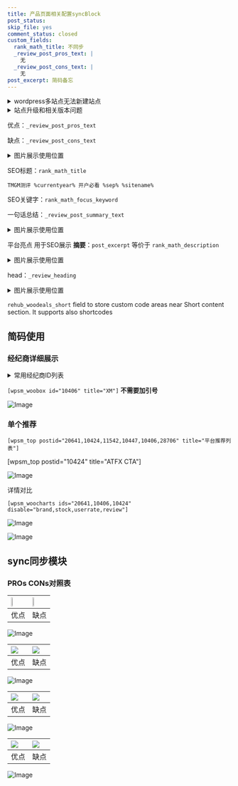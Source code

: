 ```yaml
---
title: 产品页面相关配置syncBlock
post_status: 
skip_file: yes
comment_status: closed
custom_fields:
  rank_math_title: 不同步
  _review_post_pros_text: |
    无
  _review_post_cons_text: |
    无
post_excerpt: 简码备忘
---
```

<details><summary>wordpress多站点无法新建站点</summary>

<li>和报错需要清理cookies一样的原因</li>
<li>wp-config.php里面<code>define( 'SUBDOMAIN_INSTALL', false );//子域名安装</code></li>
<li>新建子站点是用<code>define( 'SUBDOMAIN_INSTALL', true);//子域名安装</code> 完成以后，改成<code>false</code></li>
</details>

<details><summary>站点升级和相关版本问题</summary>

<p>wordpress：5.9.9
woocommerce：7.5.1
出现问题的地方：主题选项里面>><strong>Product layout >>compact style</strong></p>
<p>如何出现没有用过的字段 导致无法保存。先导出配置 然后进行修改，后面再次恢复即可。</p>
<p>出现部分字段无法显示时，需要返回默认布局后，对产品进行保存就好了。</p>
<p></p>
</details>

优点：`_review_post_pros_text`

缺点：`_review_post_cons_text`

<details><summary>图片展示使用位置</summary>

<img src="https://prod-files-secure.s3.us-west-2.amazonaws.com/39ed1227-6d7d-4570-be36-9ccd4a2c4241/f51d3d83-55d4-4bdf-9604-f37ec77ab556/Untitled.png?X-Amz-Algorithm=AWS4-HMAC-SHA256&X-Amz-Content-Sha256=UNSIGNED-PAYLOAD&X-Amz-Credential=ASIAZI2LB466ZBI2HHPA%2F20251019%2Fus-west-2%2Fs3%2Faws4_request&X-Amz-Date=20251019T045516Z&X-Amz-Expires=3600&X-Amz-Security-Token=IQoJb3JpZ2luX2VjECEaCXVzLXdlc3QtMiJHMEUCIQD5B%2FotJ%2BpX8bcLP6%2B5WvA9xvGaYusi2f5eWDiBraFqJQIgJ%2FXgmszvNK0l2FQx9D3LOZPuIMM2SLuO2C4FRsGaacoqiAQIyv%2F%2F%2F%2F%2F%2F%2F%2F%2F%2FARAAGgw2Mzc0MjMxODM4MDUiDChlv7aGWZFqvYZ03CrcA%2BDHCRu9pttTHQ6LqlHQFNYtIxmyJwITAShhqh2b9%2B6mEfP52ZP%2FWSoveJSJg%2BTk0oGeGUBjMrZTj1w7zD8kUHMx7ECaRcpN6EiGLq4n84dVzLO9CPdMNRK%2B08rY%2FYHX55hLzVdqnhOoqL%2BfBw5X%2BpjiYzoNfN7F4P6c3nQ%2F1ZZGlRu6UymiJ0Bx14ShulqR2RhRhbvvLW7h3TBSVNqfyI3c90Xjkiq887mNkX1Dn2n6abCYhWqSfjCM8%2FvS8m1nEt1nd8V4iXXlglWYyO5OehyJFDdk5th3KDnoeWcc8OLDoenFqGKiKv9TZ5CChAHn3SQTUTPuHga0f4mpcrl9rmCspDnDtTBKnFxJXDZNRW5QsiD0DuGttpOIVTxcRsm%2FMBA7y502S82%2FcWW6UYIFlSwkK2CweoVx%2F8a%2FIgmpWHtdymywEXvT5a%2BEMtNUP1%2FjqVL0ONZSsgz2Q%2Bek2UzXbr1JZTMc8EBIwGgzDAonabN5DdhD0nBM95kgVy8tuwMM1uT20V8jr2ChDyzJHlfgs3AOJAK63QNS6kp8W3J5cXOPQXPuGzZmZVhacBFiJx4p5N5ZHlSgUDXuCOi12aUsZH8LzefoFJbmuue5k0aiQ1NOOMB6FmXE8WKUu0IfMJ3t0McGOqUBo%2F%2FVh06fqyAQs10ookTphOmCAKYFUKRKryqdeUn6pdbuDbhXbi%2Fm33AR2sOrpBvOor2N5B5HDdSR21G1vmhjDlEnJwgcHRK7PSTgj44l293kqyBl3leh26ipg0ICccDstYO2kRX5GL74O0CjHhSvD64d6Sej5djRyIzoc%2BDwzMp2Ln6sHyjb31c4IiWZcQZD9YJErZI5UFA9g9gDoihQwMqXuYCF&X-Amz-Signature=1636d9fb3984d0db14ced89db8915b52eb801d5193822fa90dfb6e9bd1144de6&X-Amz-SignedHeaders=host&x-amz-checksum-mode=ENABLED&x-id=GetObject" alt="Image">
</details>

SEO标题：`rank_math_title`

`TMGM测评 %currentyear% 开户必看 %sep% %sitename%`

SEO关键字：`rank_math_focus_keyword`

一句话总结：`_review_post_summary_text`

<details><summary>图片展示使用位置</summary>

<img src="https://prod-files-secure.s3.us-west-2.amazonaws.com/39ed1227-6d7d-4570-be36-9ccd4a2c4241/4b96a922-296c-4f4e-8630-d1c870cbce01/Untitled.png?X-Amz-Algorithm=AWS4-HMAC-SHA256&X-Amz-Content-Sha256=UNSIGNED-PAYLOAD&X-Amz-Credential=ASIAZI2LB466XDQUVO44%2F20251019%2Fus-west-2%2Fs3%2Faws4_request&X-Amz-Date=20251019T045516Z&X-Amz-Expires=3600&X-Amz-Security-Token=IQoJb3JpZ2luX2VjECEaCXVzLXdlc3QtMiJHMEUCIB%2BTFPK5lxM%2FdIc9FU1Tekfjs7wumutdHn80XxajUBHZAiEAtaeTs8bU%2BBeWaXXqArsSvYIBeCzrOFvBgX935qadYQIqiAQIyv%2F%2F%2F%2F%2F%2F%2F%2F%2F%2FARAAGgw2Mzc0MjMxODM4MDUiDAdgeOPxUrtSKDvXvyrcA3W2wRKkqrYSz3%2F7tff2Yk82qkq4ZFV%2FbwMgIsflVJw07kT2tg4DWjQMb%2FK6HS1Fv5Ejd01k01sN7egBhJeOeHZ4DnLPIf0T2PdcG5DihhtoduzFDUoxyloMAOOoddOPEpUPx1%2BZJbllFmbfdVUhXNlMRNkZvuCtFZGpeyCMdF0RcHguLxSB2gnWAO%2B8scwf%2B1%2BcS6b%2FLrLrwEH7PdRFWpIKS%2FnXFHkmNJYxFhjYCX2ON9nZ%2BNK%2FwFjmbd7087q1Yiokr8hqJmX1pX7TgndwkpplMQh94rt4Tnj3BOiU1InVyRn9oarH%2BlXnwxzogxUp4lo8OOYltQ7fclcdvaD2rcekmGuVVlAmLeAn5S58b3sOqadGQsoStWgZTboi%2B%2FyjmP9ub%2FkiVVGbeXRjvFOw9QJDc2zKf%2BqZluR8Wv0%2BjQdL9smmRRt1UUXoWfQsxD72dYEh%2FnHlo3WRG1Mpv9Ft9bKWKd5n2dRUGcLJfe2%2FTManrVRQYRya6aEUpLzWUrBEgAzquCKfQgvzJjj83rna2T%2BuTEznLVItFjNeGfO0jIBWWXarEBz8nVo5Vt8A2hBkqzikQhPoAjHHB3iO3mG9vmE9TFoyEulGrnwZ%2B0ZoXvkNl%2BfzrdobnliAYjq1MPTm0McGOqUBT0OJvOgzZ3um6gcwmvO3On1IgQ8AjPQYkgWLkAqiSEaRMoeEfyuOfGGDVgODXIY1%2F9Iu391UjhQHDCT0YqjpNG28kIXMDrEftQjOz%2BK92WTRIaREHx1PzUabx07edKaoYsx2bI3G2%2Fh6TcXkjPdq530Q0KB47J%2Fk5QHwkAg%2FuZSb8lduarlg5jic6JVRwxYi7dnMN1Wb7TOjK3%2B1wbOwkuD8zMsB&X-Amz-Signature=d19da2008b2e79eedf161cb49883e6a43d521fc0ed3911f853aac8affd73a8a8&X-Amz-SignedHeaders=host&x-amz-checksum-mode=ENABLED&x-id=GetObject" alt="Image">
</details>

平台亮点 用于SEO展示 **摘要**：`post_excerpt`  等价于 `rank_math_description`

<details><summary>图片展示使用位置</summary>

<img src="https://prod-files-secure.s3.us-west-2.amazonaws.com/39ed1227-6d7d-4570-be36-9ccd4a2c4241/1ee11f63-b60a-4dfe-a7a7-d58ff23b5d88/Untitled.png?X-Amz-Algorithm=AWS4-HMAC-SHA256&X-Amz-Content-Sha256=UNSIGNED-PAYLOAD&X-Amz-Credential=ASIAZI2LB4666AUTHBSS%2F20251019%2Fus-west-2%2Fs3%2Faws4_request&X-Amz-Date=20251019T045517Z&X-Amz-Expires=3600&X-Amz-Security-Token=IQoJb3JpZ2luX2VjECEaCXVzLXdlc3QtMiJHMEUCIGT08YWUDRSH8IYPYyXq0Ud8nf1Nv9AjAPjOaX4Azd%2BDAiEAwvb6lcy384pBrLXbXOIEhjzkQYSiKa0CT7ZEf%2FxjsuYqiAQIyv%2F%2F%2F%2F%2F%2F%2F%2F%2F%2FARAAGgw2Mzc0MjMxODM4MDUiDK%2FKe7bI8arU7O8ODircA1EldOTr57Es1TUTST5XxgTnOfGUjVnvXiCeukFfajTHrc%2BJXia94CbKfm6NkOdhFerpOMPpBcFBpNKEU9f4mUe5Wr0qnKXdyTPPbGzgrFbt7fDRiGr8gYhe8ulngeSjZkGyu9RvN4l7bsj%2F%2F3f7BsIC8OLofrWzn1K8Q4Ka599mhUuFi3osDaW6qXgy3dxlpOvQpJpNGNRCsJck4JooaBAoTmGOcGY1MTpJpeOLKCU5F5CO6tyMksoQF0kTMilwoZs8QL7G25LJ9bMtJwaKLWT8iWTX%2BBiQww%2FDNbRPKq3sAavlsr3piGl19X%2BwsZsSEPQ0krcUDw7NworyHUPg7hjP7WnqjYSqnnXxGyA0gIiMT3xc5WpUo78dC3lE%2BRjv5OkuLTTJPcx0i1Vn32EPFwX%2FSEou25qP1GbpHuSmrL1o4TZKbCQolkbc0t2f%2BYAKF3pN8LVL%2BOcdgf6F07CQyJF9L%2B9ufSwOm94wdNNNH7PBFTKLXFASSdi2xo6rZhCIhCGPUz%2FzOuxrOgpGeneVDew08ruKQJ8ns2XFErRm0eW0j7J3TsezGGYp0ZMqm5scX6pvXEDg%2FaaS%2BkubMFp7Is8nensZcnxVwlVwxHSV86eVPLrLJWqkKxcG5fuCMIbq0McGOqUBPGHMN65y2revm3btuMuGn3sIWA8B%2FkL%2BjoOk78haVy%2Fc%2FJqWKXpFFmREPOS%2BQWY7CilWQYpVTreFb%2FFSS%2FDTMpGn%2B5D3ATIOTXrkbWFniWGa13B6UIaJGpjyoKAJhdf8aBwZblyA%2BsWknDFMfnlGJYYQVdPJo9YnYNy6s5sv0aWi4zyvsIJt4ne37s6jWVCAtZdbTpwXPktdTwGVrqGydMylylq1&X-Amz-Signature=463a3fc663d28b38374921ef9c73a3bb69c41ef58e77cc6a38fd2d771f3c1107&X-Amz-SignedHeaders=host&x-amz-checksum-mode=ENABLED&x-id=GetObject" alt="Image">
<img src="https://prod-files-secure.s3.us-west-2.amazonaws.com/39ed1227-6d7d-4570-be36-9ccd4a2c4241/ad4118b5-78d8-4fbe-801e-3b29b5d99c01/Untitled.png?X-Amz-Algorithm=AWS4-HMAC-SHA256&X-Amz-Content-Sha256=UNSIGNED-PAYLOAD&X-Amz-Credential=ASIAZI2LB4666AUTHBSS%2F20251019%2Fus-west-2%2Fs3%2Faws4_request&X-Amz-Date=20251019T045517Z&X-Amz-Expires=3600&X-Amz-Security-Token=IQoJb3JpZ2luX2VjECEaCXVzLXdlc3QtMiJHMEUCIGT08YWUDRSH8IYPYyXq0Ud8nf1Nv9AjAPjOaX4Azd%2BDAiEAwvb6lcy384pBrLXbXOIEhjzkQYSiKa0CT7ZEf%2FxjsuYqiAQIyv%2F%2F%2F%2F%2F%2F%2F%2F%2F%2FARAAGgw2Mzc0MjMxODM4MDUiDK%2FKe7bI8arU7O8ODircA1EldOTr57Es1TUTST5XxgTnOfGUjVnvXiCeukFfajTHrc%2BJXia94CbKfm6NkOdhFerpOMPpBcFBpNKEU9f4mUe5Wr0qnKXdyTPPbGzgrFbt7fDRiGr8gYhe8ulngeSjZkGyu9RvN4l7bsj%2F%2F3f7BsIC8OLofrWzn1K8Q4Ka599mhUuFi3osDaW6qXgy3dxlpOvQpJpNGNRCsJck4JooaBAoTmGOcGY1MTpJpeOLKCU5F5CO6tyMksoQF0kTMilwoZs8QL7G25LJ9bMtJwaKLWT8iWTX%2BBiQww%2FDNbRPKq3sAavlsr3piGl19X%2BwsZsSEPQ0krcUDw7NworyHUPg7hjP7WnqjYSqnnXxGyA0gIiMT3xc5WpUo78dC3lE%2BRjv5OkuLTTJPcx0i1Vn32EPFwX%2FSEou25qP1GbpHuSmrL1o4TZKbCQolkbc0t2f%2BYAKF3pN8LVL%2BOcdgf6F07CQyJF9L%2B9ufSwOm94wdNNNH7PBFTKLXFASSdi2xo6rZhCIhCGPUz%2FzOuxrOgpGeneVDew08ruKQJ8ns2XFErRm0eW0j7J3TsezGGYp0ZMqm5scX6pvXEDg%2FaaS%2BkubMFp7Is8nensZcnxVwlVwxHSV86eVPLrLJWqkKxcG5fuCMIbq0McGOqUBPGHMN65y2revm3btuMuGn3sIWA8B%2FkL%2BjoOk78haVy%2Fc%2FJqWKXpFFmREPOS%2BQWY7CilWQYpVTreFb%2FFSS%2FDTMpGn%2B5D3ATIOTXrkbWFniWGa13B6UIaJGpjyoKAJhdf8aBwZblyA%2BsWknDFMfnlGJYYQVdPJo9YnYNy6s5sv0aWi4zyvsIJt4ne37s6jWVCAtZdbTpwXPktdTwGVrqGydMylylq1&X-Amz-Signature=c6fdb5d546c598f4fc11f65059619776a59071a3c84d8914dad3674137d91c7c&X-Amz-SignedHeaders=host&x-amz-checksum-mode=ENABLED&x-id=GetObject" alt="Image">
<img src="https://prod-files-secure.s3.us-west-2.amazonaws.com/39ed1227-6d7d-4570-be36-9ccd4a2c4241/a38cf7c9-a79c-4b64-9e94-13589fe0758b/Untitled.png?X-Amz-Algorithm=AWS4-HMAC-SHA256&X-Amz-Content-Sha256=UNSIGNED-PAYLOAD&X-Amz-Credential=ASIAZI2LB4666AUTHBSS%2F20251019%2Fus-west-2%2Fs3%2Faws4_request&X-Amz-Date=20251019T045517Z&X-Amz-Expires=3600&X-Amz-Security-Token=IQoJb3JpZ2luX2VjECEaCXVzLXdlc3QtMiJHMEUCIGT08YWUDRSH8IYPYyXq0Ud8nf1Nv9AjAPjOaX4Azd%2BDAiEAwvb6lcy384pBrLXbXOIEhjzkQYSiKa0CT7ZEf%2FxjsuYqiAQIyv%2F%2F%2F%2F%2F%2F%2F%2F%2F%2FARAAGgw2Mzc0MjMxODM4MDUiDK%2FKe7bI8arU7O8ODircA1EldOTr57Es1TUTST5XxgTnOfGUjVnvXiCeukFfajTHrc%2BJXia94CbKfm6NkOdhFerpOMPpBcFBpNKEU9f4mUe5Wr0qnKXdyTPPbGzgrFbt7fDRiGr8gYhe8ulngeSjZkGyu9RvN4l7bsj%2F%2F3f7BsIC8OLofrWzn1K8Q4Ka599mhUuFi3osDaW6qXgy3dxlpOvQpJpNGNRCsJck4JooaBAoTmGOcGY1MTpJpeOLKCU5F5CO6tyMksoQF0kTMilwoZs8QL7G25LJ9bMtJwaKLWT8iWTX%2BBiQww%2FDNbRPKq3sAavlsr3piGl19X%2BwsZsSEPQ0krcUDw7NworyHUPg7hjP7WnqjYSqnnXxGyA0gIiMT3xc5WpUo78dC3lE%2BRjv5OkuLTTJPcx0i1Vn32EPFwX%2FSEou25qP1GbpHuSmrL1o4TZKbCQolkbc0t2f%2BYAKF3pN8LVL%2BOcdgf6F07CQyJF9L%2B9ufSwOm94wdNNNH7PBFTKLXFASSdi2xo6rZhCIhCGPUz%2FzOuxrOgpGeneVDew08ruKQJ8ns2XFErRm0eW0j7J3TsezGGYp0ZMqm5scX6pvXEDg%2FaaS%2BkubMFp7Is8nensZcnxVwlVwxHSV86eVPLrLJWqkKxcG5fuCMIbq0McGOqUBPGHMN65y2revm3btuMuGn3sIWA8B%2FkL%2BjoOk78haVy%2Fc%2FJqWKXpFFmREPOS%2BQWY7CilWQYpVTreFb%2FFSS%2FDTMpGn%2B5D3ATIOTXrkbWFniWGa13B6UIaJGpjyoKAJhdf8aBwZblyA%2BsWknDFMfnlGJYYQVdPJo9YnYNy6s5sv0aWi4zyvsIJt4ne37s6jWVCAtZdbTpwXPktdTwGVrqGydMylylq1&X-Amz-Signature=16c310cb07db29982440781f2872283a816ac7841cbeb1872d27358b946af741&X-Amz-SignedHeaders=host&x-amz-checksum-mode=ENABLED&x-id=GetObject" alt="Image">
<img src="https://prod-files-secure.s3.us-west-2.amazonaws.com/39ed1227-6d7d-4570-be36-9ccd4a2c4241/7da6fc1e-d2ac-42ae-8c75-cb5749aa18f6/Untitled.png?X-Amz-Algorithm=AWS4-HMAC-SHA256&X-Amz-Content-Sha256=UNSIGNED-PAYLOAD&X-Amz-Credential=ASIAZI2LB4666AUTHBSS%2F20251019%2Fus-west-2%2Fs3%2Faws4_request&X-Amz-Date=20251019T045517Z&X-Amz-Expires=3600&X-Amz-Security-Token=IQoJb3JpZ2luX2VjECEaCXVzLXdlc3QtMiJHMEUCIGT08YWUDRSH8IYPYyXq0Ud8nf1Nv9AjAPjOaX4Azd%2BDAiEAwvb6lcy384pBrLXbXOIEhjzkQYSiKa0CT7ZEf%2FxjsuYqiAQIyv%2F%2F%2F%2F%2F%2F%2F%2F%2F%2FARAAGgw2Mzc0MjMxODM4MDUiDK%2FKe7bI8arU7O8ODircA1EldOTr57Es1TUTST5XxgTnOfGUjVnvXiCeukFfajTHrc%2BJXia94CbKfm6NkOdhFerpOMPpBcFBpNKEU9f4mUe5Wr0qnKXdyTPPbGzgrFbt7fDRiGr8gYhe8ulngeSjZkGyu9RvN4l7bsj%2F%2F3f7BsIC8OLofrWzn1K8Q4Ka599mhUuFi3osDaW6qXgy3dxlpOvQpJpNGNRCsJck4JooaBAoTmGOcGY1MTpJpeOLKCU5F5CO6tyMksoQF0kTMilwoZs8QL7G25LJ9bMtJwaKLWT8iWTX%2BBiQww%2FDNbRPKq3sAavlsr3piGl19X%2BwsZsSEPQ0krcUDw7NworyHUPg7hjP7WnqjYSqnnXxGyA0gIiMT3xc5WpUo78dC3lE%2BRjv5OkuLTTJPcx0i1Vn32EPFwX%2FSEou25qP1GbpHuSmrL1o4TZKbCQolkbc0t2f%2BYAKF3pN8LVL%2BOcdgf6F07CQyJF9L%2B9ufSwOm94wdNNNH7PBFTKLXFASSdi2xo6rZhCIhCGPUz%2FzOuxrOgpGeneVDew08ruKQJ8ns2XFErRm0eW0j7J3TsezGGYp0ZMqm5scX6pvXEDg%2FaaS%2BkubMFp7Is8nensZcnxVwlVwxHSV86eVPLrLJWqkKxcG5fuCMIbq0McGOqUBPGHMN65y2revm3btuMuGn3sIWA8B%2FkL%2BjoOk78haVy%2Fc%2FJqWKXpFFmREPOS%2BQWY7CilWQYpVTreFb%2FFSS%2FDTMpGn%2B5D3ATIOTXrkbWFniWGa13B6UIaJGpjyoKAJhdf8aBwZblyA%2BsWknDFMfnlGJYYQVdPJo9YnYNy6s5sv0aWi4zyvsIJt4ne37s6jWVCAtZdbTpwXPktdTwGVrqGydMylylq1&X-Amz-Signature=a3b4f75ec57d80bdcbb3d449df739f25cd5eb0ba86191c5bcb7638e6e45a8be4&X-Amz-SignedHeaders=host&x-amz-checksum-mode=ENABLED&x-id=GetObject" alt="Image">
<img src="https://prod-files-secure.s3.us-west-2.amazonaws.com/39ed1227-6d7d-4570-be36-9ccd4a2c4241/7e97f40a-eaee-47f5-b2f9-475f96808fa7/Untitled.png?X-Amz-Algorithm=AWS4-HMAC-SHA256&X-Amz-Content-Sha256=UNSIGNED-PAYLOAD&X-Amz-Credential=ASIAZI2LB4666AUTHBSS%2F20251019%2Fus-west-2%2Fs3%2Faws4_request&X-Amz-Date=20251019T045517Z&X-Amz-Expires=3600&X-Amz-Security-Token=IQoJb3JpZ2luX2VjECEaCXVzLXdlc3QtMiJHMEUCIGT08YWUDRSH8IYPYyXq0Ud8nf1Nv9AjAPjOaX4Azd%2BDAiEAwvb6lcy384pBrLXbXOIEhjzkQYSiKa0CT7ZEf%2FxjsuYqiAQIyv%2F%2F%2F%2F%2F%2F%2F%2F%2F%2FARAAGgw2Mzc0MjMxODM4MDUiDK%2FKe7bI8arU7O8ODircA1EldOTr57Es1TUTST5XxgTnOfGUjVnvXiCeukFfajTHrc%2BJXia94CbKfm6NkOdhFerpOMPpBcFBpNKEU9f4mUe5Wr0qnKXdyTPPbGzgrFbt7fDRiGr8gYhe8ulngeSjZkGyu9RvN4l7bsj%2F%2F3f7BsIC8OLofrWzn1K8Q4Ka599mhUuFi3osDaW6qXgy3dxlpOvQpJpNGNRCsJck4JooaBAoTmGOcGY1MTpJpeOLKCU5F5CO6tyMksoQF0kTMilwoZs8QL7G25LJ9bMtJwaKLWT8iWTX%2BBiQww%2FDNbRPKq3sAavlsr3piGl19X%2BwsZsSEPQ0krcUDw7NworyHUPg7hjP7WnqjYSqnnXxGyA0gIiMT3xc5WpUo78dC3lE%2BRjv5OkuLTTJPcx0i1Vn32EPFwX%2FSEou25qP1GbpHuSmrL1o4TZKbCQolkbc0t2f%2BYAKF3pN8LVL%2BOcdgf6F07CQyJF9L%2B9ufSwOm94wdNNNH7PBFTKLXFASSdi2xo6rZhCIhCGPUz%2FzOuxrOgpGeneVDew08ruKQJ8ns2XFErRm0eW0j7J3TsezGGYp0ZMqm5scX6pvXEDg%2FaaS%2BkubMFp7Is8nensZcnxVwlVwxHSV86eVPLrLJWqkKxcG5fuCMIbq0McGOqUBPGHMN65y2revm3btuMuGn3sIWA8B%2FkL%2BjoOk78haVy%2Fc%2FJqWKXpFFmREPOS%2BQWY7CilWQYpVTreFb%2FFSS%2FDTMpGn%2B5D3ATIOTXrkbWFniWGa13B6UIaJGpjyoKAJhdf8aBwZblyA%2BsWknDFMfnlGJYYQVdPJo9YnYNy6s5sv0aWi4zyvsIJt4ne37s6jWVCAtZdbTpwXPktdTwGVrqGydMylylq1&X-Amz-Signature=def222882760f0f7ab8db822d9ae312c700504eb2203f0215f787f5d07eb7c02&X-Amz-SignedHeaders=host&x-amz-checksum-mode=ENABLED&x-id=GetObject" alt="Image">
</details>

head：`_review_heading`

<details><summary>图片展示使用位置</summary>

<img src="https://prod-files-secure.s3.us-west-2.amazonaws.com/39ed1227-6d7d-4570-be36-9ccd4a2c4241/3a4650ad-9887-415c-889a-edd51fa54f27/Untitled.png?X-Amz-Algorithm=AWS4-HMAC-SHA256&X-Amz-Content-Sha256=UNSIGNED-PAYLOAD&X-Amz-Credential=ASIAZI2LB466U76ESUEB%2F20251019%2Fus-west-2%2Fs3%2Faws4_request&X-Amz-Date=20251019T045518Z&X-Amz-Expires=3600&X-Amz-Security-Token=IQoJb3JpZ2luX2VjECEaCXVzLXdlc3QtMiJGMEQCIC9F8tZkQ7YpgMPvx5m0PNr%2B6sooL3h7uwYvZIkyoKo4AiAjCkjmQg%2BEWsYPjriJo%2FGihNWsLOOjSpFoQGZuw%2BjZXiqIBAjK%2F%2F%2F%2F%2F%2F%2F%2F%2F%2F8BEAAaDDYzNzQyMzE4MzgwNSIMq2CwUK5PdJs8tToAKtwDARlVCx%2FihY0Sy%2FlcZATJdHYr3O09ctwPyQtgnx80XivG53TpT%2FCk8qVBvYe5kO045dMzFaRyWkPRHYJBN8EWe%2FRLvgP68wrH%2BBuLM%2BA22y5%2BHLvBEUp0bPk2QRdaUQf1qPCvuMLB7nf6Yap0rQ87oK2FWMz7%2FUAnQS9Frmj2GbzlzBzbwR1omM527XGs68xWOS%2FtIZRyRqG4h%2BnFEJLBJfIcCNKHDlyJDQYzWLXRomyWWm6vWUDQHrSHVcIGAYoQp3%2BGfPBHhNw8aOaj%2BCt14pVd9gRN04JV%2FSr4%2BSOyu9GYy%2B%2FlvQK6JKkbml9tKjjeU0S7APQunoI40TC5Dj8YXAw%2F%2BbL3IYICeBSEJSTQpQAjLfELawMRIt%2BZQhvJMh1eHphrblSqDnVlMFtNidvdRMPWxlXCRLu3mqvuBqmxUzOOj9TKZkR%2F%2FiTnTuouaV%2B2%2BvvGDO4NNi6qA3hwT9FGX1EGMlJLyoWNZGez7xc2tYytlKjRurJrWlVnfv9naFnXgOYQLb%2Bj6kik06mhfeRbDKgosNesB8GOV6CfMWMjCVqhdQOVdPwj2F7YmQhqOHDeDdUy%2F6NollVqdBr35UyCrSpvJlEqoJlT2za1CvvTzxoILLfZFSsUx8cCcWsw3ejQxwY6pgG0tXfPXg31SmD0SGMYDISl7rwR80O%2B5W0C8jORjCPZeZ%2F5Si7%2Fm8Eu1B0hcsgFWt7VEd2%2B07aR2%2F5XTRCBmgOMFPrlU5QUwZlqXwG6LaDu03lrrd%2FiYQuCbXbuH5c8isSjVtMkVc%2FeaQB44rjnf2mB6vv1gaEfkEkQ2OEG8YNNxL%2FzHMnz%2B2MMGcydi%2Boe3wlJc1ZxY4YajrHGpGNj5hTvkpq5ELly&X-Amz-Signature=c2c52fcaeae826106eb82dfc4ee2ac7f323c65b78dbcadab59baac0f364a0189&X-Amz-SignedHeaders=host&x-amz-checksum-mode=ENABLED&x-id=GetObject" alt="Image">
</details>

`rehub_woodeals_short`	field to store custom code areas near Short content section. It supports also shortcodes



## 简码使用

### 经纪商详细展示

<details><summary>常用经纪商ID列表</summary>

<pre><code class="php">嘉盛 ===> 20641  [wpsm_woobox id="20641" title="嘉盛"]
易信easymarkets ===> 11542  [wpsm_woobox id="11542" title="易信easymarkets"]
ATFX外汇 ===> 10424  [wpsm_woobox id="10424" title="ATFX"]
XM ===> 10406  [wpsm_woobox id="10406" title="XM"]
TMGM ===> 29622  [wpsm_woobox id="29622" title="TMGM"]
HYCM ===> 10447  [wpsm_woobox id="10447" title="HYCM"]
fpmarkets澳福外汇 ===> 20639  [wpsm_woobox id="20639" title="fpmarkets澳福外汇"]</code></pre>
</details>

`[wpsm_woobox id="10406" title="XM"]` **不需要加引号**

![Image](https://prod-files-secure.s3.us-west-2.amazonaws.com/39ed1227-6d7d-4570-be36-9ccd4a2c4241/4f898f9d-0fa7-4e43-acd3-ac6bc7be575a/Untitled.png?X-Amz-Algorithm=AWS4-HMAC-SHA256&X-Amz-Content-Sha256=UNSIGNED-PAYLOAD&X-Amz-Credential=ASIAZI2LB466YJD4FZAO%2F20251019%2Fus-west-2%2Fs3%2Faws4_request&X-Amz-Date=20251019T045515Z&X-Amz-Expires=3600&X-Amz-Security-Token=IQoJb3JpZ2luX2VjECEaCXVzLXdlc3QtMiJIMEYCIQCJtQYrw3mztWRZIAjjaM9zCIhUu%2Bk04fbmhWNjEW%2FZswIhAM0IhXNJPCmkM1ykJG4NcvBALYCtSS4LHSSwUinPPgwfKogECMr%2F%2F%2F%2F%2F%2F%2F%2F%2F%2FwEQABoMNjM3NDIzMTgzODA1IgynpIaWyamYeDNUjjwq3AOhIAXjI9wOn0WHmVJ089ytq67%2Fr6NnbHME2SBUJfPWCzE52n4tmJv3lRfjXjy2HPPEn%2FtKmdEZDwyCQhX79Tlnzx9gWm%2FF5dHLIl%2BOklb0hYGSzpYbzV4RmEw9fRq8p9efV0o%2BRJanYtYMDndIPcae%2FOvgCz3Ptt3BCNf1Zy2elyCzKKsdleIBVFXZ%2BxLgJLBsS5RyqkrHQ02Ie%2BaviUW1veJnbGgxkGEYF2VecbgHvaP0IPF5AnNJYDKKNFTHSGQ%2BeZA8jK4HQoYbEh1MJUSlHFpPffRDkNALe%2FRdWNtg8CI9%2FgEBKHlGjjh%2B%2FmNgvdImTxnZggS8ouVifufrqiFAZIzWj%2FjF0EVeuDoGCNAfOczfCs4EH%2FKDhObqXEKBW7gHIrvvfbiWsLhq8DKvTY1MXxzUkXCVG5YkcgviUfk1fxJbBPWI2cTc9AKwmqM9%2F5UcgY%2FOqYRgf2dlhx%2BuBJjbxr8voL1Rseg9W%2BbfF3nfifv3rTcNPw5GxG9zn8q9eac9DQGJrpxUzpsrSz%2F41Rj%2FPRa3mtJGsMjOoW9nKc%2FUMO4XTfKuHjmsE3I3Wd2a1pWb8TgFTQaB0lJ6PofKi6BL95ouPMuPFs4CzenzTUpsqliV1vTR5Nok7foKYTCI79DHBjqkAaFEUNAKuuwjYbAO58sMAPrjhqY4zgSDxqb4k7XcD%2BbFu2E78GXNuvPsfGyJBeWsT92H%2Fsj%2BEwBWN%2BGEL8V%2Fe%2FuvYiQNhg0mH6xbkXprjLZfgcVRgFW6%2B3e55RITlnpDfvWVtM1LEJVYNEbz1rfe%2FCAwLIwQwGs9RXQjtfPaYSHaUbPqs3P0iwWnFzbHqEA0BLebo30gPvgA3eXDfLtzwJXAEsRQ&X-Amz-Signature=5bf0c3951ff1acbdc6a2413c893972e33c2a561e37438cebe93419c475d28ff7&X-Amz-SignedHeaders=host&x-amz-checksum-mode=ENABLED&x-id=GetObject)

### 单个推荐
`[wpsm_top postid="20641,10424,11542,10447,10406,28706" title="平台推荐列表"]`

[wpsm_top postid="10424" title="ATFX CTA"]

![Image](https://prod-files-secure.s3.us-west-2.amazonaws.com/39ed1227-6d7d-4570-be36-9ccd4a2c4241/5ac620dc-51a8-48b6-b55d-91f47299193c/Untitled.png?X-Amz-Algorithm=AWS4-HMAC-SHA256&X-Amz-Content-Sha256=UNSIGNED-PAYLOAD&X-Amz-Credential=ASIAZI2LB466YJD4FZAO%2F20251019%2Fus-west-2%2Fs3%2Faws4_request&X-Amz-Date=20251019T045515Z&X-Amz-Expires=3600&X-Amz-Security-Token=IQoJb3JpZ2luX2VjECEaCXVzLXdlc3QtMiJIMEYCIQCJtQYrw3mztWRZIAjjaM9zCIhUu%2Bk04fbmhWNjEW%2FZswIhAM0IhXNJPCmkM1ykJG4NcvBALYCtSS4LHSSwUinPPgwfKogECMr%2F%2F%2F%2F%2F%2F%2F%2F%2F%2FwEQABoMNjM3NDIzMTgzODA1IgynpIaWyamYeDNUjjwq3AOhIAXjI9wOn0WHmVJ089ytq67%2Fr6NnbHME2SBUJfPWCzE52n4tmJv3lRfjXjy2HPPEn%2FtKmdEZDwyCQhX79Tlnzx9gWm%2FF5dHLIl%2BOklb0hYGSzpYbzV4RmEw9fRq8p9efV0o%2BRJanYtYMDndIPcae%2FOvgCz3Ptt3BCNf1Zy2elyCzKKsdleIBVFXZ%2BxLgJLBsS5RyqkrHQ02Ie%2BaviUW1veJnbGgxkGEYF2VecbgHvaP0IPF5AnNJYDKKNFTHSGQ%2BeZA8jK4HQoYbEh1MJUSlHFpPffRDkNALe%2FRdWNtg8CI9%2FgEBKHlGjjh%2B%2FmNgvdImTxnZggS8ouVifufrqiFAZIzWj%2FjF0EVeuDoGCNAfOczfCs4EH%2FKDhObqXEKBW7gHIrvvfbiWsLhq8DKvTY1MXxzUkXCVG5YkcgviUfk1fxJbBPWI2cTc9AKwmqM9%2F5UcgY%2FOqYRgf2dlhx%2BuBJjbxr8voL1Rseg9W%2BbfF3nfifv3rTcNPw5GxG9zn8q9eac9DQGJrpxUzpsrSz%2F41Rj%2FPRa3mtJGsMjOoW9nKc%2FUMO4XTfKuHjmsE3I3Wd2a1pWb8TgFTQaB0lJ6PofKi6BL95ouPMuPFs4CzenzTUpsqliV1vTR5Nok7foKYTCI79DHBjqkAaFEUNAKuuwjYbAO58sMAPrjhqY4zgSDxqb4k7XcD%2BbFu2E78GXNuvPsfGyJBeWsT92H%2Fsj%2BEwBWN%2BGEL8V%2Fe%2FuvYiQNhg0mH6xbkXprjLZfgcVRgFW6%2B3e55RITlnpDfvWVtM1LEJVYNEbz1rfe%2FCAwLIwQwGs9RXQjtfPaYSHaUbPqs3P0iwWnFzbHqEA0BLebo30gPvgA3eXDfLtzwJXAEsRQ&X-Amz-Signature=8beed87c8ff54fcc6445cb8f53396659ba188e34d64912ab76237dd23f5c7899&X-Amz-SignedHeaders=host&x-amz-checksum-mode=ENABLED&x-id=GetObject)

详情对比

`[wpsm_woocharts ids="20641,10406,10424" disable="brand,stock,userrate,review"]`

![Image](https://prod-files-secure.s3.us-west-2.amazonaws.com/39ed1227-6d7d-4570-be36-9ccd4a2c4241/bf3ba45f-b9f3-4295-8aef-b4a495fd25f4/Untitled.png?X-Amz-Algorithm=AWS4-HMAC-SHA256&X-Amz-Content-Sha256=UNSIGNED-PAYLOAD&X-Amz-Credential=ASIAZI2LB466YJD4FZAO%2F20251019%2Fus-west-2%2Fs3%2Faws4_request&X-Amz-Date=20251019T045515Z&X-Amz-Expires=3600&X-Amz-Security-Token=IQoJb3JpZ2luX2VjECEaCXVzLXdlc3QtMiJIMEYCIQCJtQYrw3mztWRZIAjjaM9zCIhUu%2Bk04fbmhWNjEW%2FZswIhAM0IhXNJPCmkM1ykJG4NcvBALYCtSS4LHSSwUinPPgwfKogECMr%2F%2F%2F%2F%2F%2F%2F%2F%2F%2FwEQABoMNjM3NDIzMTgzODA1IgynpIaWyamYeDNUjjwq3AOhIAXjI9wOn0WHmVJ089ytq67%2Fr6NnbHME2SBUJfPWCzE52n4tmJv3lRfjXjy2HPPEn%2FtKmdEZDwyCQhX79Tlnzx9gWm%2FF5dHLIl%2BOklb0hYGSzpYbzV4RmEw9fRq8p9efV0o%2BRJanYtYMDndIPcae%2FOvgCz3Ptt3BCNf1Zy2elyCzKKsdleIBVFXZ%2BxLgJLBsS5RyqkrHQ02Ie%2BaviUW1veJnbGgxkGEYF2VecbgHvaP0IPF5AnNJYDKKNFTHSGQ%2BeZA8jK4HQoYbEh1MJUSlHFpPffRDkNALe%2FRdWNtg8CI9%2FgEBKHlGjjh%2B%2FmNgvdImTxnZggS8ouVifufrqiFAZIzWj%2FjF0EVeuDoGCNAfOczfCs4EH%2FKDhObqXEKBW7gHIrvvfbiWsLhq8DKvTY1MXxzUkXCVG5YkcgviUfk1fxJbBPWI2cTc9AKwmqM9%2F5UcgY%2FOqYRgf2dlhx%2BuBJjbxr8voL1Rseg9W%2BbfF3nfifv3rTcNPw5GxG9zn8q9eac9DQGJrpxUzpsrSz%2F41Rj%2FPRa3mtJGsMjOoW9nKc%2FUMO4XTfKuHjmsE3I3Wd2a1pWb8TgFTQaB0lJ6PofKi6BL95ouPMuPFs4CzenzTUpsqliV1vTR5Nok7foKYTCI79DHBjqkAaFEUNAKuuwjYbAO58sMAPrjhqY4zgSDxqb4k7XcD%2BbFu2E78GXNuvPsfGyJBeWsT92H%2Fsj%2BEwBWN%2BGEL8V%2Fe%2FuvYiQNhg0mH6xbkXprjLZfgcVRgFW6%2B3e55RITlnpDfvWVtM1LEJVYNEbz1rfe%2FCAwLIwQwGs9RXQjtfPaYSHaUbPqs3P0iwWnFzbHqEA0BLebo30gPvgA3eXDfLtzwJXAEsRQ&X-Amz-Signature=f3db1c5d40c4aa7730ad41ad3e2ffb7a71449957b8137e76fea457c383eb132d&X-Amz-SignedHeaders=host&x-amz-checksum-mode=ENABLED&x-id=GetObject)

![Image](https://prod-files-secure.s3.us-west-2.amazonaws.com/39ed1227-6d7d-4570-be36-9ccd4a2c4241/30bc56ef-f383-4b48-9768-2ebc9e436ec0/Untitled.png?X-Amz-Algorithm=AWS4-HMAC-SHA256&X-Amz-Content-Sha256=UNSIGNED-PAYLOAD&X-Amz-Credential=ASIAZI2LB466YJD4FZAO%2F20251019%2Fus-west-2%2Fs3%2Faws4_request&X-Amz-Date=20251019T045515Z&X-Amz-Expires=3600&X-Amz-Security-Token=IQoJb3JpZ2luX2VjECEaCXVzLXdlc3QtMiJIMEYCIQCJtQYrw3mztWRZIAjjaM9zCIhUu%2Bk04fbmhWNjEW%2FZswIhAM0IhXNJPCmkM1ykJG4NcvBALYCtSS4LHSSwUinPPgwfKogECMr%2F%2F%2F%2F%2F%2F%2F%2F%2F%2FwEQABoMNjM3NDIzMTgzODA1IgynpIaWyamYeDNUjjwq3AOhIAXjI9wOn0WHmVJ089ytq67%2Fr6NnbHME2SBUJfPWCzE52n4tmJv3lRfjXjy2HPPEn%2FtKmdEZDwyCQhX79Tlnzx9gWm%2FF5dHLIl%2BOklb0hYGSzpYbzV4RmEw9fRq8p9efV0o%2BRJanYtYMDndIPcae%2FOvgCz3Ptt3BCNf1Zy2elyCzKKsdleIBVFXZ%2BxLgJLBsS5RyqkrHQ02Ie%2BaviUW1veJnbGgxkGEYF2VecbgHvaP0IPF5AnNJYDKKNFTHSGQ%2BeZA8jK4HQoYbEh1MJUSlHFpPffRDkNALe%2FRdWNtg8CI9%2FgEBKHlGjjh%2B%2FmNgvdImTxnZggS8ouVifufrqiFAZIzWj%2FjF0EVeuDoGCNAfOczfCs4EH%2FKDhObqXEKBW7gHIrvvfbiWsLhq8DKvTY1MXxzUkXCVG5YkcgviUfk1fxJbBPWI2cTc9AKwmqM9%2F5UcgY%2FOqYRgf2dlhx%2BuBJjbxr8voL1Rseg9W%2BbfF3nfifv3rTcNPw5GxG9zn8q9eac9DQGJrpxUzpsrSz%2F41Rj%2FPRa3mtJGsMjOoW9nKc%2FUMO4XTfKuHjmsE3I3Wd2a1pWb8TgFTQaB0lJ6PofKi6BL95ouPMuPFs4CzenzTUpsqliV1vTR5Nok7foKYTCI79DHBjqkAaFEUNAKuuwjYbAO58sMAPrjhqY4zgSDxqb4k7XcD%2BbFu2E78GXNuvPsfGyJBeWsT92H%2Fsj%2BEwBWN%2BGEL8V%2Fe%2FuvYiQNhg0mH6xbkXprjLZfgcVRgFW6%2B3e55RITlnpDfvWVtM1LEJVYNEbz1rfe%2FCAwLIwQwGs9RXQjtfPaYSHaUbPqs3P0iwWnFzbHqEA0BLebo30gPvgA3eXDfLtzwJXAEsRQ&X-Amz-Signature=af2d467946717cee94a48a5569e7e996427ab182e56a00a755ca05e7e8b0598c&X-Amz-SignedHeaders=host&x-amz-checksum-mode=ENABLED&x-id=GetObject)

## sync同步模块

### PROs CONs对照表

| <img src="https://cdn.ifttt.fun/gh/jarlin8/OSS@main/icons/customize/pros.svg" height="auto" width="37.3%"> | <img src="https://cdn.ifttt.fun/gh/jarlin8/OSS@main/icons/customize/cons.svg" height="auto" width="28.8%"> |
| :--- | :--- |
| 优点 | 缺点 |

![Image](https://prod-files-secure.s3.us-west-2.amazonaws.com/39ed1227-6d7d-4570-be36-9ccd4a2c4241/8742b755-dfb5-4004-9a5f-d6e561664bd8/Untitled.png?X-Amz-Algorithm=AWS4-HMAC-SHA256&X-Amz-Content-Sha256=UNSIGNED-PAYLOAD&X-Amz-Credential=ASIAZI2LB466YJD4FZAO%2F20251019%2Fus-west-2%2Fs3%2Faws4_request&X-Amz-Date=20251019T045515Z&X-Amz-Expires=3600&X-Amz-Security-Token=IQoJb3JpZ2luX2VjECEaCXVzLXdlc3QtMiJIMEYCIQCJtQYrw3mztWRZIAjjaM9zCIhUu%2Bk04fbmhWNjEW%2FZswIhAM0IhXNJPCmkM1ykJG4NcvBALYCtSS4LHSSwUinPPgwfKogECMr%2F%2F%2F%2F%2F%2F%2F%2F%2F%2FwEQABoMNjM3NDIzMTgzODA1IgynpIaWyamYeDNUjjwq3AOhIAXjI9wOn0WHmVJ089ytq67%2Fr6NnbHME2SBUJfPWCzE52n4tmJv3lRfjXjy2HPPEn%2FtKmdEZDwyCQhX79Tlnzx9gWm%2FF5dHLIl%2BOklb0hYGSzpYbzV4RmEw9fRq8p9efV0o%2BRJanYtYMDndIPcae%2FOvgCz3Ptt3BCNf1Zy2elyCzKKsdleIBVFXZ%2BxLgJLBsS5RyqkrHQ02Ie%2BaviUW1veJnbGgxkGEYF2VecbgHvaP0IPF5AnNJYDKKNFTHSGQ%2BeZA8jK4HQoYbEh1MJUSlHFpPffRDkNALe%2FRdWNtg8CI9%2FgEBKHlGjjh%2B%2FmNgvdImTxnZggS8ouVifufrqiFAZIzWj%2FjF0EVeuDoGCNAfOczfCs4EH%2FKDhObqXEKBW7gHIrvvfbiWsLhq8DKvTY1MXxzUkXCVG5YkcgviUfk1fxJbBPWI2cTc9AKwmqM9%2F5UcgY%2FOqYRgf2dlhx%2BuBJjbxr8voL1Rseg9W%2BbfF3nfifv3rTcNPw5GxG9zn8q9eac9DQGJrpxUzpsrSz%2F41Rj%2FPRa3mtJGsMjOoW9nKc%2FUMO4XTfKuHjmsE3I3Wd2a1pWb8TgFTQaB0lJ6PofKi6BL95ouPMuPFs4CzenzTUpsqliV1vTR5Nok7foKYTCI79DHBjqkAaFEUNAKuuwjYbAO58sMAPrjhqY4zgSDxqb4k7XcD%2BbFu2E78GXNuvPsfGyJBeWsT92H%2Fsj%2BEwBWN%2BGEL8V%2Fe%2FuvYiQNhg0mH6xbkXprjLZfgcVRgFW6%2B3e55RITlnpDfvWVtM1LEJVYNEbz1rfe%2FCAwLIwQwGs9RXQjtfPaYSHaUbPqs3P0iwWnFzbHqEA0BLebo30gPvgA3eXDfLtzwJXAEsRQ&X-Amz-Signature=71c16d80422e800393c8b179678dd6723dccb23f6526e2131d8cd2d21ceb6f5b&X-Amz-SignedHeaders=host&x-amz-checksum-mode=ENABLED&x-id=GetObject)

| <img src="https://cdn.ifttt.fun/gh/jarlin8/OSS@main/icons/customize/pros1.svg" height="auto"> | <img src="https://cdn.ifttt.fun/gh/jarlin8/OSS@main/icons/customize/cons1.svg" height="auto"> |
| :--- | :--- |
| 优点 | 缺点 |

![Image](https://prod-files-secure.s3.us-west-2.amazonaws.com/39ed1227-6d7d-4570-be36-9ccd4a2c4241/806358f8-c9c4-4e17-bb35-c6c76a5397a5/Untitled.png?X-Amz-Algorithm=AWS4-HMAC-SHA256&X-Amz-Content-Sha256=UNSIGNED-PAYLOAD&X-Amz-Credential=ASIAZI2LB466YJD4FZAO%2F20251019%2Fus-west-2%2Fs3%2Faws4_request&X-Amz-Date=20251019T045515Z&X-Amz-Expires=3600&X-Amz-Security-Token=IQoJb3JpZ2luX2VjECEaCXVzLXdlc3QtMiJIMEYCIQCJtQYrw3mztWRZIAjjaM9zCIhUu%2Bk04fbmhWNjEW%2FZswIhAM0IhXNJPCmkM1ykJG4NcvBALYCtSS4LHSSwUinPPgwfKogECMr%2F%2F%2F%2F%2F%2F%2F%2F%2F%2FwEQABoMNjM3NDIzMTgzODA1IgynpIaWyamYeDNUjjwq3AOhIAXjI9wOn0WHmVJ089ytq67%2Fr6NnbHME2SBUJfPWCzE52n4tmJv3lRfjXjy2HPPEn%2FtKmdEZDwyCQhX79Tlnzx9gWm%2FF5dHLIl%2BOklb0hYGSzpYbzV4RmEw9fRq8p9efV0o%2BRJanYtYMDndIPcae%2FOvgCz3Ptt3BCNf1Zy2elyCzKKsdleIBVFXZ%2BxLgJLBsS5RyqkrHQ02Ie%2BaviUW1veJnbGgxkGEYF2VecbgHvaP0IPF5AnNJYDKKNFTHSGQ%2BeZA8jK4HQoYbEh1MJUSlHFpPffRDkNALe%2FRdWNtg8CI9%2FgEBKHlGjjh%2B%2FmNgvdImTxnZggS8ouVifufrqiFAZIzWj%2FjF0EVeuDoGCNAfOczfCs4EH%2FKDhObqXEKBW7gHIrvvfbiWsLhq8DKvTY1MXxzUkXCVG5YkcgviUfk1fxJbBPWI2cTc9AKwmqM9%2F5UcgY%2FOqYRgf2dlhx%2BuBJjbxr8voL1Rseg9W%2BbfF3nfifv3rTcNPw5GxG9zn8q9eac9DQGJrpxUzpsrSz%2F41Rj%2FPRa3mtJGsMjOoW9nKc%2FUMO4XTfKuHjmsE3I3Wd2a1pWb8TgFTQaB0lJ6PofKi6BL95ouPMuPFs4CzenzTUpsqliV1vTR5Nok7foKYTCI79DHBjqkAaFEUNAKuuwjYbAO58sMAPrjhqY4zgSDxqb4k7XcD%2BbFu2E78GXNuvPsfGyJBeWsT92H%2Fsj%2BEwBWN%2BGEL8V%2Fe%2FuvYiQNhg0mH6xbkXprjLZfgcVRgFW6%2B3e55RITlnpDfvWVtM1LEJVYNEbz1rfe%2FCAwLIwQwGs9RXQjtfPaYSHaUbPqs3P0iwWnFzbHqEA0BLebo30gPvgA3eXDfLtzwJXAEsRQ&X-Amz-Signature=e2bdbb8e44e26846005b1aa91cb435aa2991e4b2e3cc0b73843c1b5e1818be1c&X-Amz-SignedHeaders=host&x-amz-checksum-mode=ENABLED&x-id=GetObject)

| <img src="https://cdn.ifttt.fun/gh/jarlin8/OSS@main/icons/customize/pros2.svg" height="auto"> | <img src="https://cdn.ifttt.fun/gh/jarlin8/OSS@main/icons/customize/cons2.svg" height="auto"> |
| :--- | :--- |
| 优点 | 缺点 |

![Image](https://prod-files-secure.s3.us-west-2.amazonaws.com/39ed1227-6d7d-4570-be36-9ccd4a2c4241/a9245ec9-70dd-4005-b534-0d54315fc5f3/Untitled.png?X-Amz-Algorithm=AWS4-HMAC-SHA256&X-Amz-Content-Sha256=UNSIGNED-PAYLOAD&X-Amz-Credential=ASIAZI2LB466YJD4FZAO%2F20251019%2Fus-west-2%2Fs3%2Faws4_request&X-Amz-Date=20251019T045515Z&X-Amz-Expires=3600&X-Amz-Security-Token=IQoJb3JpZ2luX2VjECEaCXVzLXdlc3QtMiJIMEYCIQCJtQYrw3mztWRZIAjjaM9zCIhUu%2Bk04fbmhWNjEW%2FZswIhAM0IhXNJPCmkM1ykJG4NcvBALYCtSS4LHSSwUinPPgwfKogECMr%2F%2F%2F%2F%2F%2F%2F%2F%2F%2FwEQABoMNjM3NDIzMTgzODA1IgynpIaWyamYeDNUjjwq3AOhIAXjI9wOn0WHmVJ089ytq67%2Fr6NnbHME2SBUJfPWCzE52n4tmJv3lRfjXjy2HPPEn%2FtKmdEZDwyCQhX79Tlnzx9gWm%2FF5dHLIl%2BOklb0hYGSzpYbzV4RmEw9fRq8p9efV0o%2BRJanYtYMDndIPcae%2FOvgCz3Ptt3BCNf1Zy2elyCzKKsdleIBVFXZ%2BxLgJLBsS5RyqkrHQ02Ie%2BaviUW1veJnbGgxkGEYF2VecbgHvaP0IPF5AnNJYDKKNFTHSGQ%2BeZA8jK4HQoYbEh1MJUSlHFpPffRDkNALe%2FRdWNtg8CI9%2FgEBKHlGjjh%2B%2FmNgvdImTxnZggS8ouVifufrqiFAZIzWj%2FjF0EVeuDoGCNAfOczfCs4EH%2FKDhObqXEKBW7gHIrvvfbiWsLhq8DKvTY1MXxzUkXCVG5YkcgviUfk1fxJbBPWI2cTc9AKwmqM9%2F5UcgY%2FOqYRgf2dlhx%2BuBJjbxr8voL1Rseg9W%2BbfF3nfifv3rTcNPw5GxG9zn8q9eac9DQGJrpxUzpsrSz%2F41Rj%2FPRa3mtJGsMjOoW9nKc%2FUMO4XTfKuHjmsE3I3Wd2a1pWb8TgFTQaB0lJ6PofKi6BL95ouPMuPFs4CzenzTUpsqliV1vTR5Nok7foKYTCI79DHBjqkAaFEUNAKuuwjYbAO58sMAPrjhqY4zgSDxqb4k7XcD%2BbFu2E78GXNuvPsfGyJBeWsT92H%2Fsj%2BEwBWN%2BGEL8V%2Fe%2FuvYiQNhg0mH6xbkXprjLZfgcVRgFW6%2B3e55RITlnpDfvWVtM1LEJVYNEbz1rfe%2FCAwLIwQwGs9RXQjtfPaYSHaUbPqs3P0iwWnFzbHqEA0BLebo30gPvgA3eXDfLtzwJXAEsRQ&X-Amz-Signature=f222dd9cb9f1ec2a4db2441ef9b3cc1e91c166a122dd74d8133ecab35f855ce8&X-Amz-SignedHeaders=host&x-amz-checksum-mode=ENABLED&x-id=GetObject)

| <img src="https://cdn.ifttt.fun/gh/jarlin8/OSS@main/icons/customize/pros3.svg" height="auto"> | <img src="https://cdn.ifttt.fun/gh/jarlin8/OSS@main/icons/customize/cons3.svg" height="auto"> |
| :--- | :--- |
| 优点 | 缺点 |

![Image](https://prod-files-secure.s3.us-west-2.amazonaws.com/39ed1227-6d7d-4570-be36-9ccd4a2c4241/e1e580a2-2e5c-4780-9ff4-19c318fc2284/Untitled.png?X-Amz-Algorithm=AWS4-HMAC-SHA256&X-Amz-Content-Sha256=UNSIGNED-PAYLOAD&X-Amz-Credential=ASIAZI2LB466YJD4FZAO%2F20251019%2Fus-west-2%2Fs3%2Faws4_request&X-Amz-Date=20251019T045515Z&X-Amz-Expires=3600&X-Amz-Security-Token=IQoJb3JpZ2luX2VjECEaCXVzLXdlc3QtMiJIMEYCIQCJtQYrw3mztWRZIAjjaM9zCIhUu%2Bk04fbmhWNjEW%2FZswIhAM0IhXNJPCmkM1ykJG4NcvBALYCtSS4LHSSwUinPPgwfKogECMr%2F%2F%2F%2F%2F%2F%2F%2F%2F%2FwEQABoMNjM3NDIzMTgzODA1IgynpIaWyamYeDNUjjwq3AOhIAXjI9wOn0WHmVJ089ytq67%2Fr6NnbHME2SBUJfPWCzE52n4tmJv3lRfjXjy2HPPEn%2FtKmdEZDwyCQhX79Tlnzx9gWm%2FF5dHLIl%2BOklb0hYGSzpYbzV4RmEw9fRq8p9efV0o%2BRJanYtYMDndIPcae%2FOvgCz3Ptt3BCNf1Zy2elyCzKKsdleIBVFXZ%2BxLgJLBsS5RyqkrHQ02Ie%2BaviUW1veJnbGgxkGEYF2VecbgHvaP0IPF5AnNJYDKKNFTHSGQ%2BeZA8jK4HQoYbEh1MJUSlHFpPffRDkNALe%2FRdWNtg8CI9%2FgEBKHlGjjh%2B%2FmNgvdImTxnZggS8ouVifufrqiFAZIzWj%2FjF0EVeuDoGCNAfOczfCs4EH%2FKDhObqXEKBW7gHIrvvfbiWsLhq8DKvTY1MXxzUkXCVG5YkcgviUfk1fxJbBPWI2cTc9AKwmqM9%2F5UcgY%2FOqYRgf2dlhx%2BuBJjbxr8voL1Rseg9W%2BbfF3nfifv3rTcNPw5GxG9zn8q9eac9DQGJrpxUzpsrSz%2F41Rj%2FPRa3mtJGsMjOoW9nKc%2FUMO4XTfKuHjmsE3I3Wd2a1pWb8TgFTQaB0lJ6PofKi6BL95ouPMuPFs4CzenzTUpsqliV1vTR5Nok7foKYTCI79DHBjqkAaFEUNAKuuwjYbAO58sMAPrjhqY4zgSDxqb4k7XcD%2BbFu2E78GXNuvPsfGyJBeWsT92H%2Fsj%2BEwBWN%2BGEL8V%2Fe%2FuvYiQNhg0mH6xbkXprjLZfgcVRgFW6%2B3e55RITlnpDfvWVtM1LEJVYNEbz1rfe%2FCAwLIwQwGs9RXQjtfPaYSHaUbPqs3P0iwWnFzbHqEA0BLebo30gPvgA3eXDfLtzwJXAEsRQ&X-Amz-Signature=c27a69d6b8515021855f1da3b2b68072cc62de822e7d9f2440b4ccd18c812820&X-Amz-SignedHeaders=host&x-amz-checksum-mode=ENABLED&x-id=GetObject)